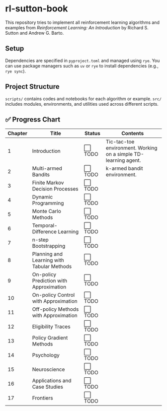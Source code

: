 
# rl-sutton-book

This repository tries to implement all reinforcement learning algorithms and examples from *Reinforcement Learning: An Introduction* by Richard S. Sutton and Andrew G. Barto.

## Setup

Dependencies are specified in `pyproject.toml` and managed using `rye`. You can use package managers such as `uv` or `rye` to install dependencies (e.g., `rye sync`).


## Project Structure
`scripts/` contains codes and notebooks for each algorithm or example. `src/` includes modules, environments, and utilities used across different scripts.


## ✅ Progress Chart

| Chapter | Title                                             | Status      | Contents                                     |
|---------|---------------------------------------------------|-------------|-------------------------------------------------------------|
| 1       | Introduction                                      | ⬜ TODO     | Tic-tac-toe environment. Working on a simple TD-learning agent. |
| 2       | Multi-armed Bandits                               | ⬜ TODO     | k-armed bandit environment. |
| 3       | Finite Markov Decision Processes                  | ⬜ TODO     |  |
| 4       | Dynamic Programming                               | ⬜ TODO     |  |
| 5       | Monte Carlo Methods                               | ⬜ TODO     |  |
| 6       | Temporal-Difference Learning                      | ⬜ TODO     |  |
| 7       | n-step Bootstrapping                              | ⬜ TODO     |  |
| 8       | Planning and Learning with Tabular Methods        | ⬜ TODO     |  |
| 9       | On-policy Prediction with Approximation           | ⬜ TODO     |  |
| 10      | On-policy Control with Approximation              | ⬜ TODO     |  |
| 11      | Off-policy Methods with Approximation             | ⬜ TODO     |  |
| 12      | Eligibility Traces                                | ⬜ TODO     |  |
| 13      | Policy Gradient Methods                           | ⬜ TODO     |  |
| 14      | Psychology                                        | ⬜ TODO     |  |
| 15      | Neuroscience                                      | ⬜ TODO     |  |
| 16      | Applications and Case Studies                     | ⬜ TODO     |  |
| 17      | Frontiers                                         | ⬜ TODO     |  |
